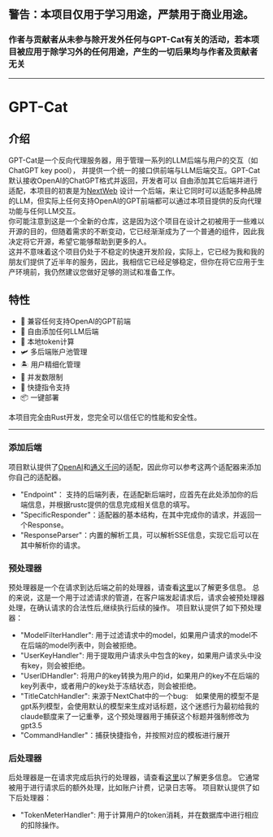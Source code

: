 ## 警告：本项目仅用于学习用途，严禁用于商业用途。
### 作者与贡献者从未参与除开发外任何与GPT-Cat有关的活动，若本项目被应用于除学习外的任何用途，产生的一切后果均与作者及贡献者无关

----
# GPT-Cat
## 介绍
GPT-Cat是一个反向代理服务器，用于管理一系列的LLM后端与用户的交互（如ChatGPT key pool），
并提供一个统一的接口供前端与LLM后端交互。GPT-Cat默认接收OpenAI的ChatGPT格式并返回，开发者可以
自由添加其它后端并进行适配，本项目的初衷是为[NextWeb](https://github.com/ChatGPTNextWeb/ChatGPT-Next-Web)
设计一个后端，来让它同时可以适配多种品牌的LLM，但实际上任何支持OpenAI的GPT前端都可以通过本项目提供的反向代理功能与任何LLM交互。  
你可能注意到这是一个全新的仓库，这是因为这个项目在设计之初被用于一些难以开源的目的，但随着需求的不断变动，它已经渐渐成为了一个普通的组件，因此我决定将它开源，希望它能够帮助到更多的人。  
这并不意味着这个项目仍处于不稳定的快速开发阶段，实际上，它已经为我和我的朋友们提供了近半年的服务，因此，我相信它已经足够稳定，但你在将它应用于生产环境前，我仍然建议您做好足够的测试和准备工作。

## 特性
- 🐳 兼容任何支持OpenAI的GPT前端
- 🚀 自由添加任何LLM后端
- 🎢 本地token计算
- 🛩️ 多后端账户池管理
- 🏝️ 用户精细化管理
- 🍭 并发数限制
- 🎨 快捷指令支持
- 📦 一键部署

本项目完全由Rust开发，您完全可以信任它的性能和安全性。

----

### 添加后端
项目默认提供了[OpenAI](./src/http/client/specific_responder/openai_responder.rs)和[通义千问](./src/http/client/specific_responder/qianwen_responder.rs)的适配，因此你可以参考这两个适配器来添加你自己的适配器。  
- "Endpoint"： 支持的后端列表，在适配新后端时，应首先在此处添加你的后端信息，并根据rustc提供的信息完成相关信息的填写。
- "SpecificResponder"：适配器的基本结构，在其中完成你的请求，并返回一个Response。
- "ResponseParser"：内置的解析工具，可以解析SSE信息，实现它后可以在其中解析你的请求。

### 预处理器
预处理器是一个在请求到达后端之前的处理器，请查看[这里](./src/http/server/mod.rs)以了解更多信息。
总的来说，这是一个用于过滤请求的管道，在客户端发起请求后，请求会被预处理器处理，在确认请求的合法性后,继续执行后续的操作。
项目默认提供了如下预处理器：
- "ModelFilterHandler": 用于过滤请求中的model，如果用户请求的model不在后端的model列表中，则会被拒绝。
- "UserKeyHandler": 用于提取用户请求头中包含的key，如果用户请求头中没有key，则会被拒绝。
- "UserIDHandler": 将用户的key转换为用户的id，如果用户的key不在后端的key列表中，或者用户的key处于冻结状态，则会被拒绝。
- "TitleCatchHandler": 来源于NextChat中的一个bug:　如果使用的模型不是gpt系列模型，会使用默认的模型来生成对话标题，这个迷惑行为最初给我的claude额度来了一记重拳，这个预处理器用于捕获这个标题并强制修改为gpt3.5
- "CommandHandler"：捕获快捷指令，并按照对应的模板进行展开

### 后处理器
后处理器是一在请求完成后执行的处理器，请查看[这里](./src/http/server/mod.rs)以了解更多信息。
它通常被用于进行请求后的额外处理，比如账户计费，记录日志等。
项目默认提供了如下后处理器：
- "TokenMeterHandler": 用于计算用户的token消耗，并在数据库中进行相应的扣除操作。